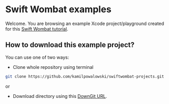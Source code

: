 # Swift Wombat examples

Welcome. You are browsing an example Xcode project/playground created for this [Swift Wombat tutorial](https://swiftwombat.com/how-to-create-own-property-wrapper-in-swift/).

## How to download this example project?

You can use one of two ways:

- Clone whole repository using terminal

```bash
git clone https://github.com/kamilpowalowski/swiftwombat-projects.git
```

or

- Download directory using this [DownGit URL](https://downgit.github.io/#/home?url=https://github.com/kamilpowalowski/swiftwombat-projects/tree/main/CustomPropertyWrapper).
